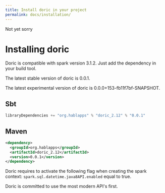 ```yaml
---
title: Install doric in your project
permalink: docs/installation/
---
```

Not yet sorry
# Installing doric
Doric is compatible with spark version 3.1.2. Just add the dependency in your build tool.

The latest stable version of doric is 0.0.1.

The latest experimental version of doric is 0.0.0+153-fb11f7bf-SNAPSHOT.

## Sbt
```scala
libraryDependencies += "org.hablapps" % "doric_2.12" % "0.0.1"
```
## Maven
```xml
<dependency>
  <groupId>org.hablapps</groupId>
  <artifactId>doric_2.12</artifactId>
  <version>0.0.1</version>
</dependency>
```

Doric requires to activate the following flag when creating the spark context:
`spark.sql.datetime.java8API.enabled` equal to true.

Doric is committed to use the most modern API's first.
